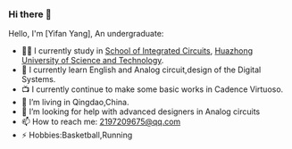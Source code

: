 ### Hi there 👋

Hello, I'm [Yifan Yang], An undergraduate:

- 👨‍💼 I currently study in [School of Integrated Circuits](http://english.oei.hust.edu.cn/), [Huazhong University of Science and Technology](http://english.hust.edu.cn/).
- 🏴󠁧󠁢󠁥󠁮󠁧󠁿 I currently learn English and Analog circuit,design of the Digital Systems.
- 📺 I currently continue to make some basic works in Cadence Virtuoso. 
- 👯 I’m living in Qingdao,China.
- 🤔 I’m looking for help with advanced designers in Analog circuits
- 📫 How to reach me: 2197209675@qq.com
- ⚡ Hobbies:Basketball,Running

